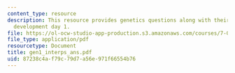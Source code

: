 ```yaml
---
content_type: resource
description: This resource provides genetics questions along with their answers for
  development day 1.
file: https://ol-ocw-studio-app-production.s3.amazonaws.com/courses/7-02-experimental-biology-communication-spring-2005/87238c4af79c79d7a56e971f66554b76_gen1_interps_ans.pdf
file_type: application/pdf
resourcetype: Document
title: gen1_interps_ans.pdf
uid: 87238c4a-f79c-79d7-a56e-971f66554b76
---
```

